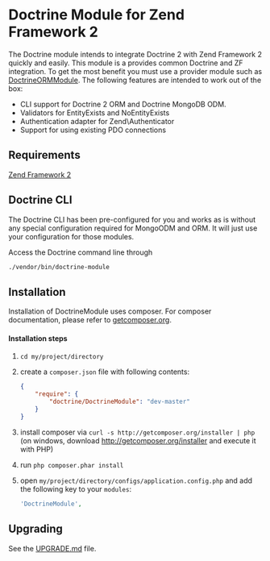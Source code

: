 # Doctrine Module for Zend Framework 2
The Doctrine module intends to integrate Doctrine 2 with Zend Framework 2 quickly and easily.
This module is a provides common Doctrine and ZF integration. To get the most benefit you must use a
provider module such as [DoctrineORMModule](http://www.github.com/doctrine/DoctrineORMModule). The
following features are intended to work out of the box:

  - CLI support for Doctrine 2 ORM and Doctrine MongoDB ODM.
  - Validators for EntityExists and NoEntityExists
  - Authentication adapter for Zend\Authenticator
  - Support for using existing PDO connections

## Requirements
[Zend Framework 2](http://www.github.com/zendframework/zf2)

## Doctrine CLI
The Doctrine CLI has been pre-configured for you and works as is without any special configuration required for
MongoODM and ORM. It will just use your configuration for those modules.

Access the Doctrine command line through

```sh
./vendor/bin/doctrine-module
```

## Installation

Installation of DoctrineModule uses composer. For composer documentation, please refer to
[getcomposer.org](http://getcomposer.org/).

#### Installation steps

  1. `cd my/project/directory`
  2. create a `composer.json` file with following contents:

     ```json
     {
         "require": {
             "doctrine/DoctrineModule": "dev-master"
         }
     }
     ```
  3. install composer via `curl -s http://getcomposer.org/installer | php` (on windows, download
     http://getcomposer.org/installer and execute it with PHP)
  4. run `php composer.phar install`
  5. open `my/project/directory/configs/application.config.php` and add the following key to your `modules`: 

     ```php
     'DoctrineModule',
     ```

## Upgrading
See the [UPGRADE.md](http://www.github.com/doctrine/DoctrineModule/tree/master/docs/UPGRADE.md) file.